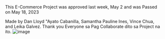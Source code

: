 This E-Commerce Project was approved last week, May 2 and was Passed on May 18, 2023

Made by Dan Lloyd "Ayato Cabanilla, Samantha Pauline Ines, Vince Chua, and Leika Galvez. Thank you Everyone sa Pag Collaborate dito sa Project na ito.
![image](https://github.com/DLAyatoCabanilla/E-Commerce-PHP/assets/139518282/857aefb2-51dc-409f-a49d-19955b7baf90)

